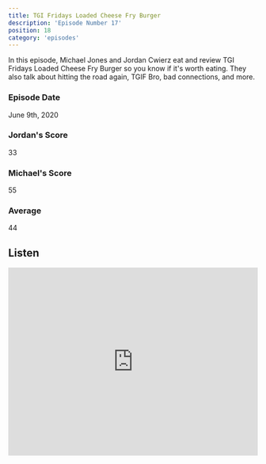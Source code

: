 ```yaml
---
title: TGI Fridays Loaded Cheese Fry Burger
description: 'Episode Number 17'
position: 18
category: 'episodes'
---
```


In this episode, Michael Jones and Jordan Cwierz eat and review TGI Fridays Loaded Cheese Fry Burger so you know if it's worth eating. They also talk about hitting the road again, TGIF Bro, bad connections, and more.

### Episode Date

June 9th, 2020

### Jordan's Score

33

### Michael's Score

55

### Average

44

## Listen

<iframe src="https://open.spotify.com/embed-podcast/episode/59GAt5IurYBJfsKI0VUNSC" loading="lazy" style="border: 0; width: 100%; height: 380px;" allow="encrypted-media"></iframe>
